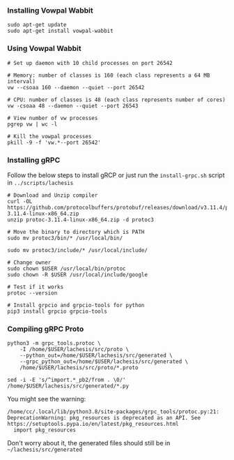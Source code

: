 ### Installing Vowpal Wabbit

```
sudo apt-get update
sudo apt-get install vowpal-wabbit
```

### Using Vowpal Wabbit

```
# Set up daemon with 10 child processes on port 26542

# Memory: number of classes is 160 (each class represents a 64 MB interval)
vw --csoaa 160 --daemon --quiet --port 26542

# CPU: number of classes is 48 (each class represents number of cores)
vw -csoaa 48 --daemon --quiet --port 26543

# View number of vw processes
pgrep vw | wc -l

# Kill the vowpal processes
pkill -9 -f 'vw.*--port 26542'
```

### Installing gRPC

Follow the below steps to install gRCP or just run the `install-grpc.sh` script in `../scripts/lachesis`

```
# Download and Unzip compiler
curl -OL https://github.com/protocolbuffers/protobuf/releases/download/v3.11.4/protoc-3.11.4-linux-x86_64.zip
unzip protoc-3.11.4-linux-x86_64.zip -d protoc3

# Move the binary to directory which is PATH
sudo mv protoc3/bin/* /usr/local/bin/

sudo mv protoc3/include/* /usr/local/include/

# Change owner
sudo chown $USER /usr/local/bin/protoc
sudo chown -R $USER /usr/local/include/google

# Test if it works
protoc --version

# Install grpcio and grpcio-tools for python
pip3 install grpcio grpcio-tools
```

### Compiling gRPC Proto

```
python3 -m grpc_tools.protoc \
    -I /home/$USER/lachesis/src/proto \
    --python_out=/home/$USER/lachesis/src/generated \
    --grpc_python_out=/home/$USER/lachesis/src/generated \
    /home/$USER/lachesis/src/proto/*.proto

sed -i -E 's/^import.*_pb2/from . \0/' /home/$USER/lachesis/src/generated/*.py
```

You might see the warning:
```
/home/cc/.local/lib/python3.8/site-packages/grpc_tools/protoc.py:21: DeprecationWarning: pkg_resources is deprecated as an API. See https://setuptools.pypa.io/en/latest/pkg_resources.html
  import pkg_resources
```
Don't worry about it, the generated files should still be in `~/lachesis/src/generated`

